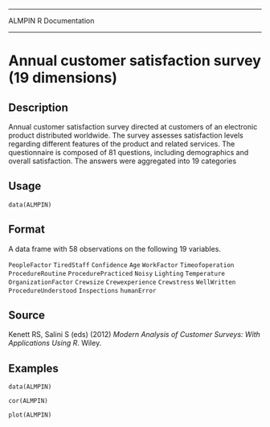   -------- -----------------
  ALMPIN   R Documentation
  -------- -----------------

Annual customer satisfaction survey (19 dimensions)
===================================================

Description
-----------

Annual customer satisfaction survey directed at customers of an
electronic product distributed worldwide. The survey assesses
satisfaction levels regarding different features of the product and
related services. The questionnaire is composed of 81 questions,
including demographics and overall satisfaction. The answers were
aggregated into 19 categories

Usage
-----

    data(ALMPIN)

Format
------

A data frame with 58 observations on the following 19 variables.

`PeopleFactor` `TiredStaff` `Confidence` `Age` `WorkFactor`
`Timeofoperation` `ProcedureRoutine` `ProcedurePracticed` `Noisy`
`Lighting` `Temperature` `OrganizationFactor` `Crewsize`
`Crewexperience` `Crewstress` `WellWritten` `ProcedureUnderstood`
`Inspections` `humanError`

Source
------

Kenett RS, Salini S (eds) (2012) *Modern Analysis of Customer Surveys:
With Applications Using R*. Wiley.

Examples
--------

    data(ALMPIN)

    cor(ALMPIN)

    plot(ALMPIN)

